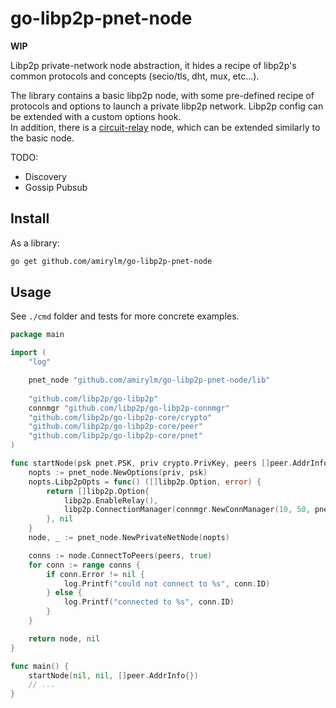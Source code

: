 # go-libp2p-pnet-node

**WIP**

Libp2p private-network node abstraction, it hides a recipe of libp2p's common protocols and concepts (secio/tls, dht, mux, etc...).

The library contains a basic libp2p node, with some pre-defined recipe of protocols and options to launch a private libp2p network.
Libp2p config can be extended with a custom options hook.  
In addition, there is a [circuit-relay](https://docs.libp2p.io/concepts/circuit-relay/) node, which can be extended similarly to the basic node. 

TODO:
 - Discovery
 - Gossip Pubsub

## Install

As a library:

```bash
go get github.com/amirylm/go-libp2p-pnet-node
```


## Usage

See `./cmd` folder and tests for more concrete examples.

```go
package main

import (
    "log"

	pnet_node "github.com/amirylm/go-libp2p-pnet-node/lib"
	
	"github.com/libp2p/go-libp2p"
	connmgr "github.com/libp2p/go-libp2p-connmgr"
	"github.com/libp2p/go-libp2p-core/crypto"
	"github.com/libp2p/go-libp2p-core/peer"
	"github.com/libp2p/go-libp2p-core/pnet"
)

func startNode(psk pnet.PSK, priv crypto.PrivKey, peers []peer.AddrInfo) (*pnet_node.PrivateNetNode, error) {
	nopts := pnet_node.NewOptions(priv, psk)
	nopts.Libp2pOpts = func() ([]libp2p.Option, error) {
		return []libp2p.Option{
			libp2p.EnableRelay(),
			libp2p.ConnectionManager(connmgr.NewConnManager(10, 50, pnet_node.ConnectionsGrace)),
		}, nil
	}
	node, _ := pnet_node.NewPrivateNetNode(nopts)

	conns := node.ConnectToPeers(peers, true)
	for conn := range conns {
		if conn.Error != nil {
			log.Printf("could not connect to %s", conn.ID)
		} else {
			log.Printf("connected to %s", conn.ID)
		}
	}

	return node, nil
}

func main() {
    startNode(nil, nil, []peer.AddrInfo{})
    // ...
}
``` 


